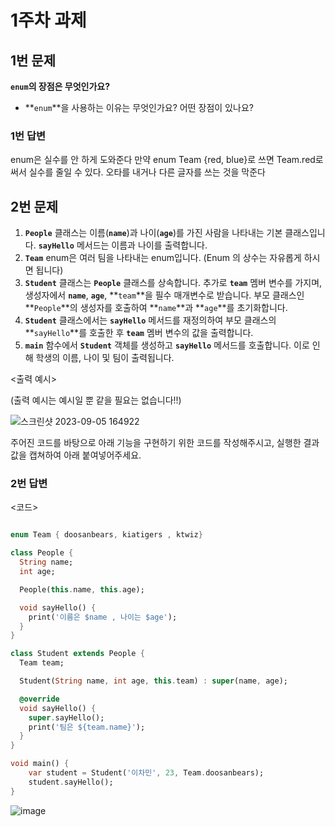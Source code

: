 # 1주차 과제

## 1번 문제

**`enum`의 장점은 무엇인가요?**

- **`enum`**을 사용하는 이유는 무엇인가요? 어떤 장점이 있나요?

### 1번 답변

enum은 실수를 안 하게 도와준다
만약 enum Team {red, blue}로 쓰면 Team.red로 써서 실수를 줄일 수 있다. 오타를 내거나 다른 글자를 쓰는 것을 막준다

## 2번 문제

1. **`People`** 클래스는 이름(**`name`**)과 나이(**`age`**)를 가진 사람을 나타내는 기본 클래스입니다. **`sayHello`** 메서드는 이름과 나이를 출력합니다.
2. **`Team`** enum은 여러 팀을 나타내는 enum입니다. (Enum 의 상수는 자유롭게 하시면 됩니다)
3. **`Student`** 클래스는 **`People`** 클래스를 상속합니다. 추가로 **`team`** 멤버 변수를 가지며, 생성자에서 **`name`**, **`age`**, **`team`**을 필수 매개변수로 받습니다. 부모 클래스인 **`People`**의 생성자를 호출하여 **`name`**과 **`age`**를 초기화합니다.
4. **`Student`** 클래스에서는 **`sayHello`** 메서드를 재정의하여 부모 클래스의 **`sayHello`**를 호출한 후 **`team`** 멤버 변수의 값을 출력합니다.
5. **`main`** 함수에서 **`Student`** 객체를 생성하고 **`sayHello`** 메서드를 호출합니다. 이로 인해 학생의 이름, 나이 및 팀이 출력됩니다.

<출력 예시>

(출력 예시는 예시일 뿐 같을 필요는 없습니다!!)

![스크린샷 2023-09-05 164922](https://github.com/GDSC-Hanyang/2023-App-Study/assets/43240607/f2097263-23ea-4345-8ae9-b18a3df74516)


주어진 코드를 바탕으로 아래 기능을 구현하기 위한 코드를 작성해주시고, 실행한 결과값을 캡쳐하여 아래 붙여넣어주세요.


### 2번 답변

<코드>
```dart

enum Team { doosanbears, kiatigers , ktwiz}

class People {
  String name;
  int age;

  People(this.name, this.age);

  void sayHello() {
    print('이름은 $name , 나이는 $age');
  }
}

class Student extends People {
  Team team;

  Student(String name, int age, this.team) : super(name, age);

  @override
  void sayHello() {
    super.sayHello();
    print('팀은 ${team.name}');
  }
}

void main() {
    var student = Student('이차민', 23, Team.doosanbears);
    student.sayHello();
}
```

![image](https://github.com/GDSC-Hanyang/2023-App-Study/assets/144697550/bd71896b-77f6-4cb8-bd3d-91572e6f5708)
